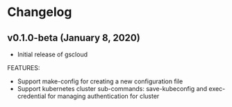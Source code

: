# Changelog

## v0.1.0-beta (January 8, 2020)
- Initial release of gscloud

FEATURES:
* Support make-config for creating a new configuration file
* Support kubernetes cluster sub-commands: save-kubeconfig and exec-credential for managing authentication for cluster 
